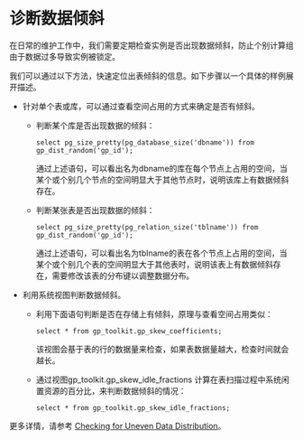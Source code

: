# 诊断数据倾斜

在日常的维护工作中，我们需要定期检查实例是否出现数据倾斜，防止个别计算组由于数据过多导致实例被锁定。

我们可以通过以下方法，快速定位出表倾斜的信息。如下步骤以一个具体的样例展开描述。

-   针对单个表或库，可以通过查看空间占用的方式来确定是否有倾斜。
    -   判断某个库是否出现数据的倾斜：

        ```
        select pg_size_pretty(pg_database_size('dbname')) from gp_dist_random('gp_id');
        ```

        通过上述语句，可以看出名为dbname的库在每个节点上占用的空间，当某个或个别几个节点的空间明显大于其他节点时，说明该库上有数据倾斜存在。

    -   判断某张表是否出现数据的倾斜：

        ```
        select pg_size_pretty(pg_relation_size('tblname')) from gp_dist_random('gp_id');
        ```

        通过上述语句，可以看出名为tblname的表在各个节点上占用的空间，当某个或个别几个表的空间明显大于其他表时，说明该表上有数据倾斜存在，需要修改该表的分布键以调整数据分布。

-   利用系统视图判断数据倾斜。
    -   利用下面语句判断是否在存储上有倾斜，原理与查看空间占用类似：

        ```
        select * from gp_toolkit.gp_skew_coefficients;
        ```

        该视图会基于表的行的数据量来检查，如果表数据量越大，检查时间就会越长。

    -   通过视图gp\_toolkit.gp\_skew\_idle\_fractions 计算在表扫描过程中系统闲置资源的百分比，来判断数据倾斜的情况：

        ```
        select * from gp_toolkit.gp_skew_idle_fractions;
        ```


更多详情，请参考 [Checking for Uneven Data Distribution](https://gpdb.docs.pivotal.io/6-15/admin_guide/distribution.html)。

